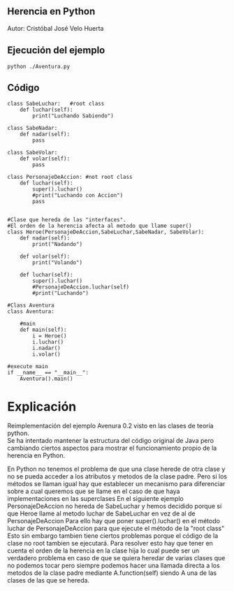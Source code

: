 ## Herencia en Python
Autor: Cristóbal José Velo Huerta

## Ejecución del ejemplo
```
python ./Aventura.py
```

## Código
```
class SabeLuchar:   #root class
    def luchar(self):
        print("Luchando Sabiendo")

class SabeNadar:
    def nadar(self):
        pass

class SabeVolar:
    def volar(self):
        pass

class PersonajeDeAccion: #not root class
    def luchar(self):
        super().luchar()
        #print("Luchando con Accion")
        pass


#Clase que hereda de las "interfaces".
#El orden de la herencia afecta al metodo que llame super()
class Heroe(PersonajeDeAccion,SabeLuchar,SabeNadar, SabeVolar):
    def nadar(self):
        print("Nadando")

    def volar(self):
        print("Volando")

    def luchar(self):
        super().luchar()
        #PersonajeDeAccion.luchar(self)
        #print("Luchando")
    
#Class Aventura
class Aventura:

    #main
    def main(self):
        i = Heroe()
        i.luchar()
        i.nadar()
        i.volar()

#execute main
if __name__ == "__main__":
    Aventura().main()
```	
# Explicación
Reimplementación del ejemplo Avenura 0.2 visto en las clases de teoría python.
<br>
Se ha intentado mantener la estructura del código original de Java pero cambiando ciertos aspectos para mostrar el funcionamiento propio de la herencia en Python.

En Python no tenemos el problema de que una clase herede de otra clase y no se pueda acceder a los atributos y metodos de la clase padre.
Pero si los métodos se llaman igual hay que establecer un mecanismo para diferenciar sobre a cual queremos que se llame en el caso de que haya implementaciones en las superclases
En el siguiente ejemplo PersonajeDeAccion no hereda de SabeLuchar y hemos decidido porque sí que Heroe llame al metodo luchar de SabeLuchar en vez de al de PersonajeDeAccion
Para ello hay que poner super().luchar() en el método luchar de PersonajeDeAccion para que ejecute el método de la "root class"
Esto sin embargo tambien tiene ciertos problemas porque el código de la clase no root tambien se ejecutará. Para resolver esto hay que tener en cuenta
el orden de la herencia en la clase hija lo cual puede ser un verdadero problema en caso de que se quiera heredar de varias clases que no podemos tocar pero siempre podemos
hacer una llamada directa a los metodos de la clase padre mediante A.function(self) siendo A una de las clases de las que se hereda.